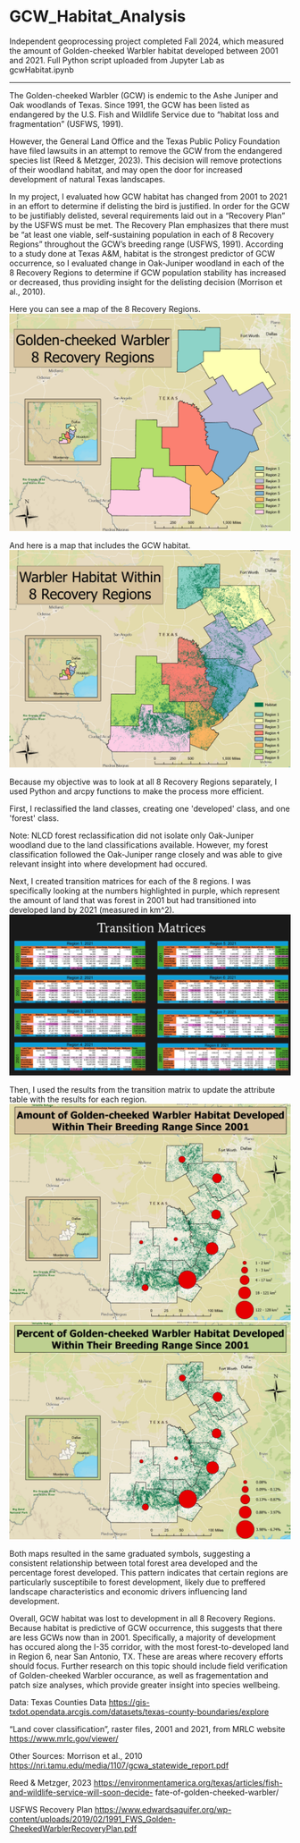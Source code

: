 # GCW_Habitat_Analysis
Independent geoprocessing project completed Fall 2024, which measured the amount of Golden-cheeked Warbler habitat developed between 2001 and 2021. Full Python script uploaded from Jupyter Lab as gcwHabitat.ipynb
________________________________________________________________

The Golden-cheeked Warbler (GCW) is endemic to the Ashe Juniper and Oak woodlands of Texas. Since 1991, the GCW has been listed as endangered by the U.S. Fish and Wildlife Service due to “habitat loss and fragmentation” (USFWS, 1991).

However, the General Land Office and the Texas Public Policy Foundation have filed lawsuits in an attempt to remove the GCW from the endangered species list (Reed & Metzger, 2023). This decision will remove protections of their woodland habitat, and may open the door for increased development of natural Texas landscapes.

In my project, I evaluated how GCW habitat has changed from 2001 to 2021 in an effort to determine if delisting the bird is justified. In order for the GCW to be justifiably delisted, several requirements laid out in a “Recovery Plan” by the USFWS must be met. The Recovery Plan emphasizes that there must be “at least one viable, self-sustaining population in each of 8 Recovery Regions” throughout the GCW’s breeding range (USFWS, 1991). According to a study done at Texas A&M, habitat is the strongest predictor of GCW occurrence,  so I evaluated change in Oak-Juniper woodland in each of the 8 Recovery Regions to determine if GCW population stability has increased or decreased, thus providing insight for the delisting decision (Morrison et al., 2010).

Here you can see a map of the 8 Recovery Regions. 
![Recovery Regions](https://github.com/avaerickson/GCW_Habitat_Analysis/blob/main/images/gcw_recovery_regions.png?raw=true)

And here is a map that includes the GCW habitat.
![GCW Habitat](https://github.com/avaerickson/GCW_Habitat_Analysis/blob/main/images/gcw_habitat.png?raw=true)

Because my objective was to look at all 8 Recovery Regions separately, I used Python and arcpy functions to make the process more efficient.

First, I reclassified the land classes, creating one 'developed' class, and one 'forest' class. 

Note: NLCD forest reclassification did not isolate only Oak-Juniper woodland due to the land classifications available. However, my forest classification followed the Oak-Juniper range closely and was able to give relevant insight into where development had occured.

Next, I created transition matrices for each of the 8 regions. I was specifically looking at the numbers highlighted in purple, which represent the amount of land that was forest in 2001 but had transitioned into developed land by 2021 (measured in km^2).
![Transition Matrices](https://github.com/avaerickson/GCW_Habitat_Analysis/blob/main/images/gcw_TMatrix.png?raw=true)

Then, I used the results from the transition matrix to update the attribute table with the results for each region.
![Amount Developed](https://github.com/avaerickson/GCW_Habitat_Analysis/blob/main/images/gcw_amnt_dev.png?raw=true)
![Percent Developed](https://github.com/avaerickson/GCW_Habitat_Analysis/blob/main/images/gcw_pct_dev.png?raw=true)

Both maps resulted in the same graduated symbols, suggesting a consistent relationship between total forest area developed and the percentage forest developed. This pattern indicates that certain regions are particularly susceptibile to forest development, likely due to preffered landscape characteristics and economic drivers influencing land development.  

Overall, GCW habitat was lost to development in all 8 Recovery Regions. Because habitat is predictive of GCW occurrence, this suggests that there are less GCWs now than in 2001. Specifically, a majority of development has occured along the I-35 corridor, with the most forest-to-developed land in Region 6, near San Antonio, TX. These are areas where recovery efforts should focus. Further research on this topic should include field verification of Golden-cheeked Warbler occurance, as well as fragementation and patch size analyses, which provide greater insight into species wellbeing. 

Data:
Texas Counties Data
https://gis-txdot.opendata.arcgis.com/datasets/texas-county-boundaries/explore 

“Land cover classification”, raster files, 2001 and 2021, from MRLC website 
https://www.mrlc.gov/viewer/ 

Other Sources:
Morrison et al., 2010
https://nri.tamu.edu/media/1107/gcwa_statewide_report.pdf 

Reed & Metzger, 2023
https://environmentamerica.org/texas/articles/fish-and-wildlife-service-will-soon-decide-
fate-of-golden-cheeked-warbler/  

USFWS Recovery Plan
https://www.edwardsaquifer.org/wp-content/uploads/2019/02/1991_FWS_Golden-CheekedWarblerRecoveryPlan.pdf 
